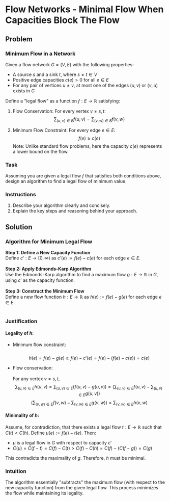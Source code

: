 # Flow Networks - Minimal Flow When Capacities Block The Flow

## Problem 

### Minimum Flow in a Network

Given a flow network $G = (V, E)$ with the following properties:

- A source $s$ and a sink $t$, where $s \neq t \in V$
- Positive edge capacities $c(e) > 0$ for all $e \in E$
- For any pair of vertices $u \neq v$, at most one of the edges $(u,v)$ or $(v,u)$ exists in $G$

Define a "legal flow" as a function $f : E \to \mathbb{R}$ satisfying:

1. Flow Conservation: For every vertex $v \neq s,t$:
   $$\sum_{(u,v)\in E} f(u,v) = \sum_{(v,w)\in E} f(v,w)$$

2. Minimum Flow Constraint: For every edge $e \in E$:
   $$f(e) \geq c(e)$$
   Note: Unlike standard flow problems, here the capacity $c(e)$ represents a lower bound on the flow.

### Task
Assuming you are given a legal flow $f$ that satisfies both conditions above, design an algorithm to find a legal flow of minimum value.

### Instructions
1. Describe your algorithm clearly and concisely.
2. Explain the key steps and reasoning behind your approach.

## Solution

### Algorithm for Minimum Legal Flow

**Step 1: Define a New Capacity Function**<br>
Define $c': E \to [0, \infty)$ as $c'(e) := f(e) - c(e)$ for each edge $e \in E$.
<br><br>
**Step 2: Apply Edmonds-Karp Algorithm**<br>
Use the Edmonds-Karp algorithm to find a maximum flow $g : E \to \mathbb{R}$ in $G$, using $c'$ as the capacity function.
<br><br>
**Step 3: Construct the Minimum Flow**<br>
Define a new flow function $h : E \to \mathbb{R}$ as $h(e) := f(e) - g(e)$ for each edge $e \in E$.
<br><br>

### Justification

#### Legality of $h$: <br>

  - Minimum flow constraint: <br> <br> $$h(e) = f(e) - g(e) \geq f(e) - c'(e) = f(e) - (f(e) - c(e)) = c(e)$$

  - Flow conservation:<br> <br> For any vertex $v \neq s,t$,
    $$\sum_{(u,v)\in E} h(u,v) = \sum_{(u,v)\in E} (f(u,v) - g(u,v)) = \left(\sum_{(u,v)\in E} f(u,v) - \sum_{(u,v)\in E} g(u,v)\right)$$
    $$\left(\sum_{(v,w)\in E} f(v,w) - \sum_{(v,w)\in E} g(v,w)\right) = \sum_{(v,w)\in E} h(v,w)$$

#### Minimality of $h$:
   Assume, for contradiction, that there exists a legal flow $t : E \to \mathbb{R}$ such that $C(t) < C(h)$.
   Define $\mu(e) := f(e) - t(e)$. Then:
   - $\mu$ is a legal flow in $G$ with respect to capacity $c'$
   - $C(\mu) = C(f - t) = C(f) - C(t) > C(f) - C(h) = C(f) - (C(f - g)) = C(g)$
   
   This contradicts the maximality of $g$. Therefore, $h$ must be minimal.

### Intuition
The algorithm essentially "subtracts" the maximum flow (with respect to the new capacity function) from the given legal flow. This process minimizes the flow while maintaining its legality.
